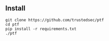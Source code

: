 ## Install
    git clone https://github.com/trustedsec/ptf
    cd ptf
    pip install -r requirements.txt
    ./ptf
